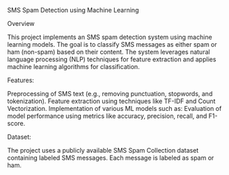 SMS Spam Detection using Machine Learning

Overview

This project implements an SMS spam detection system using machine learning models. The goal is to classify SMS messages as either spam or ham (non-spam) based on their content. The system leverages natural language processing (NLP) techniques for feature extraction and applies machine learning algorithms for classification.

Features:

Preprocessing of SMS text (e.g., removing punctuation, stopwords, and tokenization).
Feature extraction using techniques like TF-IDF and Count Vectorization.
Implementation of various ML models such as:
Evaluation of model performance using metrics like accuracy, precision, recall, and F1-score.

Dataset:

The project uses a publicly available SMS Spam Collection dataset containing labeled SMS messages. Each message is labeled as spam or ham.

